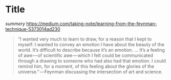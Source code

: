 # Title
*summery*
https://medium.com/taking-note/learning-from-the-feynman-technique-5373014ad230

> “I wanted very much to learn to draw, for a reason that I kept to myself: I wanted to convey an emotion I have about the beauty of the world. It’s difficult to describe because it’s an emotion. … It’s a feeling of awe — of scientific awe — which I felt could be communicated through a drawing to someone who had also had that emotion. I could remind him, for a moment, of this feeling about the glories of the universe.” — Feynman discussing the intersection of art and science.
